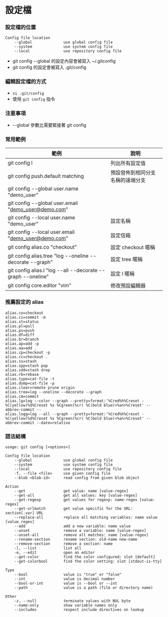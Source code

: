 # 設定檔

### 設定檔的位置

```
Config file location
    --global              use global config file
    --system              use system config file
    --local               use repository config file
```

* git config --global 的設定內容會被寫入 ~/.gitconfig
* git config 的設定會被寫入 .git/config

### 編輯設定檔的方式

* `vi .git/config`
* 使用 `git config` 指令

### 注意事項

* --global 參數比需要緊接著 git config

### 常用範例

| 範例                                                          | 說明               |
|-------------------------------------------------------------|------------------|
| git config l                                                | 列出所有設定值          |
| git config push.default matching                            | 預設發佈到相同分支名稱的遠端分支 |
| git config --global user.name "demo_user"                   |                  |
| git config --global user.email "demo_user@demo.com"         |                  |
| git config --local user.name "demo_user"                    | 設定名稱             |
| git config --local user.email "demo_user@demo.com"          | 設定信箱             |
| git config alias.co "checkout"                              | 設定 checkout 暱稱   |
| git config alias.tree "log --oneline --decorate --graph"    | 設定 tree 暱稱       |
| git config alias.l "log --all --decorate --graph --oneline" | 設定 l 暱稱          |
| git config core.editor "vim"                                | 修改預設編輯器          |

### 推薦設定的 alias

```
alias.co=checkout
alias.ci=commit -m
alias.st=status
alias.pl=pull
alias.ps=push
alias.df=diff
alias.br=branch
alias.ap=add -p
alias.aa=add .
alias.cp=checkout -p
alias.cc=checkout .
alias.ss=stash
alias.spp=stash pop
alias.sdd=stash drop
alias.rb=rebase
alias.type=cat-file -t
alias.dump=cat-file -p
alias.clear=remote prune origin
alias.tree=log --oneline --decorate --graph
alias.cm=commit
alias.lg=log --color --graph --pretty=format:'%Cred%h%Creset -%C(yellow)%d%Creset %s %Cgreen(%cr) %C(bold blue)<%an>%Creset' --abbrev-commit --
alias.logg=log --all --graph --pretty=format:'%Cred%h%Creset -%C(yellow)%d%Creset %s %Cgreen(%cr) %C(bold blue)<%an>%Creset' --abbrev-commit --date=relative
```

### 語法結構

```
usage: git config [<options>]

Config file location
    --global              use global config file
    --system              use system config file
    --local               use repository config file
    -f, --file <file>     use given config file
    --blob <blob-id>      read config from given blob object

Action
    --get                 get value: name [value-regex]
    --get-all             get all values: key [value-regex]
    --get-regexp          get values for regexp: name-regex [value-regex]
    --get-urlmatch        get value specific for the URL: section[.var] URL
    --replace-all         replace all matching variables: name value [value_regex]
    --add                 add a new variable: name value
    --unset               remove a variable: name [value-regex]
    --unset-all           remove all matches: name [value-regex]
    --rename-section      rename section: old-name new-name
    --remove-section      remove a section: name
    -l, --list            list all
    -e, --edit            open an editor
    --get-color           find the color configured: slot [default]
    --get-colorbool       find the color setting: slot [stdout-is-tty]

Type
    --bool                value is "true" or "false"
    --int                 value is decimal number
    --bool-or-int         value is --bool or --int
    --path                value is a path (file or directory name)

Other
    -z, --null            terminate values with NUL byte
    --name-only           show variable names only
    --includes            respect include directives on lookup
```

